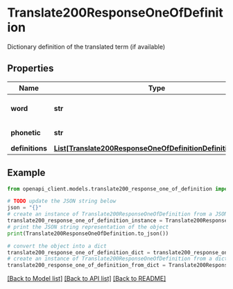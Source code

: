 # Translate200ResponseOneOfDefinition

Dictionary definition of the translated term (if available)

## Properties

Name | Type | Description | Notes
------------ | ------------- | ------------- | -------------
**word** | **str** | The word being defined | [optional] 
**phonetic** | **str** | Phonetic pronunciation | [optional] 
**definitions** | [**List[Translate200ResponseOneOfDefinitionDefinitionsInner]**](Translate200ResponseOneOfDefinitionDefinitionsInner.md) |  | [optional] 

## Example

```python
from openapi_client.models.translate200_response_one_of_definition import Translate200ResponseOneOfDefinition

# TODO update the JSON string below
json = "{}"
# create an instance of Translate200ResponseOneOfDefinition from a JSON string
translate200_response_one_of_definition_instance = Translate200ResponseOneOfDefinition.from_json(json)
# print the JSON string representation of the object
print(Translate200ResponseOneOfDefinition.to_json())

# convert the object into a dict
translate200_response_one_of_definition_dict = translate200_response_one_of_definition_instance.to_dict()
# create an instance of Translate200ResponseOneOfDefinition from a dict
translate200_response_one_of_definition_from_dict = Translate200ResponseOneOfDefinition.from_dict(translate200_response_one_of_definition_dict)
```
[[Back to Model list]](../README.md#documentation-for-models) [[Back to API list]](../README.md#documentation-for-api-endpoints) [[Back to README]](../README.md)



